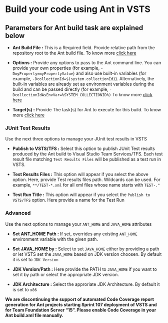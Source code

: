 # Build your code using Ant in VSTS

## Parameters for Ant build task are explained below

- **Ant Build File :** This is a Required field. Provide relative path from the repository root to the Ant build file. To know more [click here](https://ant.apache.org/manual/using.html#buildfile)

- **Options :** Provide any options to pass to the Ant command line. You can provide your own properties (for example, `-DmyProperty=myPropertyValue`) and also use built-in variables (for example, `-DcollectionId=$(system.collectionId)`). Alternatively, the built-in variables are already set as environment variables during the build and can be passed directly (for example, `-DcollectionIdAsEnvVar=%SYSTEM_COLLECTIONID%)` To know more [click here](https://ant.apache.org/manual/running.html#options)

- **Target(s) :** Provide The task(s) for Ant to execute for this build. To know more [click here](https://ant.apache.org/manual/targets.html#targets)

### JUnit Test Results
Use the next three options to manage your JUnit test results in VSTS

- **Publish to VSTS/TFS :** Select this option to publish JUnit Test results produced by the Ant build to Visual Studio Team Services/TFS. Each test result file matching `Test Results Files` will be published as a test run in VSTS.

- **Test Results Files :** This option will appear if you select the above option. Here, provide Test results files path. Wildcards can be used. For example, `**/TEST-*.xml` for all xml files whose name starts with `TEST-."`

- **Test Run Title :** This option will appear if you select the `Publish to VSTS/TFS` option. Here provide a name for the Test Run

### Advanced
Use the next options to manage your `ANT_HOME` and `JAVA_HOME` attributes

- **Set ANT_HOME Path :** If set, overrides any existing `ANT_HOME` environment variable with the given path.

- **Set JAVA_HOME by :** Select to set `JAVA_HOME` either by providing a path or let VSTS set the `JAVA_HOME` based on JDK version choosen. By default it is set to `JDK Version`

- **JDK Version/Path :** Here provide the PATH to `JAVA_HOME` if you want to set it by path or select the appropriate JDK version.

- **JDK Architecture :** Select the approriate JDK Architecture. By default it is set to `x86`

**We are discontinuing the support of automated Code Coverage report generation for Ant projects starting Sprint 107 deployment of VSTS and for Team Foundation Server “15”. Please enable Code Coverage in your Ant build.xml file manually.**
